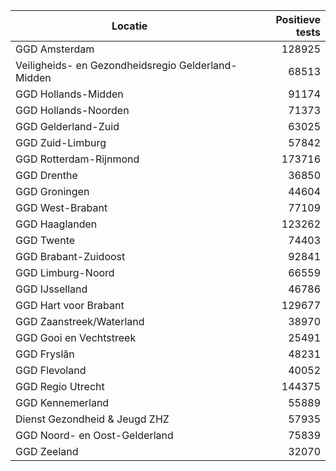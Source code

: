 | Locatie | Positieve tests |
|---------|----------------:|
| GGD Amsterdam                            | 128925 |
| Veiligheids- en Gezondheidsregio Gelderland-Midden | 68513 |
| GGD Hollands-Midden                      | 91174 |
| GGD Hollands-Noorden                     | 71373 |
| GGD Gelderland-Zuid                      | 63025 |
| GGD Zuid-Limburg                         | 57842 |
| GGD Rotterdam-Rijnmond                   | 173716 |
| GGD Drenthe                              | 36850 |
| GGD Groningen                            | 44604 |
| GGD West-Brabant                         | 77109 |
| GGD Haaglanden                           | 123262 |
| GGD Twente                               | 74403 |
| GGD Brabant-Zuidoost                     | 92841 |
| GGD Limburg-Noord                        | 66559 |
| GGD IJsselland                           | 46786 |
| GGD Hart voor Brabant                    | 129677 |
| GGD Zaanstreek/Waterland                 | 38970 |
| GGD Gooi en Vechtstreek                  | 25491 |
| GGD Fryslân                              | 48231 |
| GGD Flevoland                            | 40052 |
| GGD Regio Utrecht                        | 144375 |
| GGD Kennemerland                         | 55889 |
| Dienst Gezondheid & Jeugd ZHZ            | 57935 |
| GGD Noord- en Oost-Gelderland            | 75839 |
| GGD Zeeland                              | 32070 |
